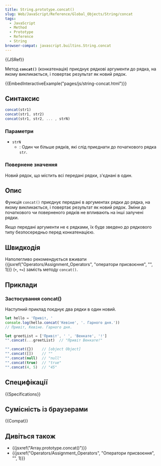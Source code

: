 ```yaml
---
title: String.prototype.concat()
slug: Web/JavaScript/Reference/Global_Objects/String/concat
tags:
  - JavaScript
  - Method
  - Prototype
  - Reference
  - String
browser-compat: javascript.builtins.String.concat
---
```

{{JSRef}}

Метод **`concat()`** (конкатенація) приєднує рядкові аргументи до рядка, на якому викликається, і повертає результат як новий рядок.

{{EmbedInteractiveExample("pages/js/string-concat.html")}}

## Синтаксис

```js
concat(str1)
concat(str1, str2)
concat(str1, str2, ... , strN)
```

### Параметри

- `strN`
  - : Один чи більше рядків, які слід приєднати до початкового рядка `str`.

### Повернене значення

Новий рядок, що містить всі передані рядки, з'єднані в один.

## Опис

Функція `concat()` приєднує передані в аргументах рядки до рядка, на якому викликається, і повертає результат як новий рядок. Зміни до початкового чи поверненого рядків не впливають на інші залучені рядки.

Якщо передані аргументи не є рядками, їх буде зведено до рядкового типу безпосередньо перед конкатенацією.

## Швидкодія

Наполегливо рекомендується вживати {{jsxref("Operators/Assignment_Operators", "оператори присвоєння", "", 1)}} (`+`, `+=`) замість методу `concat()`.

## Приклади

### Застосування concat()

Наступний приклад поєднує два рядки в один новий.

```js
let hello = 'Привіт, '
console.log(hello.concat('Кевіне', '. Гарного дня.'))
// Привіт, Кевіне. Гарного дня.

let greetList = ['Привіт', ' ', 'Венкате', '!']
"".concat(...greetList)  // "Привіт Венкате!"

"".concat({})    // [object Object]
"".concat([])    // ""
"".concat(null)  // "null"
"".concat(true)  // "true"
"".concat(4, 5)  // "45"
```

## Специфікації

{{Specifications}}

## Сумісність із браузерами

{{Compat}}

## Дивіться також

- {{jsxref("Array.prototype.concat()")}}
- {{jsxref("Operators/Assignment_Operators", "Оператори присвоєння", "", 1)}}
